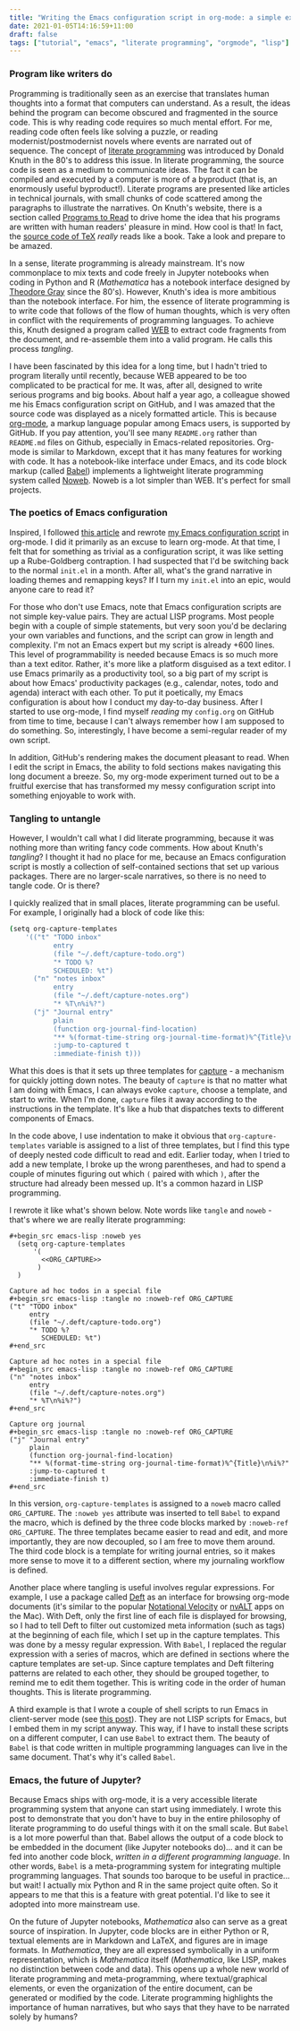 ```yaml
---
title: "Writing the Emacs configuration script in org-mode: a simple example of literate programming"
date: 2021-01-05T14:16:59+11:00
draft: false
tags: ["tutorial", "emacs", "literate programming", "orgmode", "lisp"]
---
```

### Program like writers do
Programming is traditionally seen as an exercise that translates human thoughts into a format that computers can understand. As a result, the ideas behind the program can become obscured and fragmented in the source code. This is why reading code requires so much mental effort. For me, reading code often feels like solving a puzzle, or reading modernist/postmodernist novels where events are narrated out of sequence. The concept of [literate programming](https://en.wikipedia.org/wiki/Literate_programming) was introduced by Donald Knuth in the 80's to address this issue. In literate programming, the source code is seen as a medium to communicate ideas. The fact it can be compiled and executed by a computer is more of a byproduct (that is, an enormously useful byproduct!). Literate programs are presented like articles in technical journals, with small chunks of code scattered among the paragraphs to illustrate the narratives.  On Knuth's website, there is a section called [Programs to Read](https://cs.stanford.edu/~knuth/programs.html) to drive home the idea that his programs are written with human readers' pleasure in mind. How cool is that! In fact, the [source code of TeX](https://mirror.aarnet.edu.au/pub/CTAN/systems/knuth/dist/tex/tex.web) *really* reads like a book. Take a look and prepare to be amazed.

In a sense, literate programming is already mainstream. It's now commonplace to mix texts and code freely in Jupyter notebooks when coding in Python and R (_Mathematica_ has a notebook interface designed by [Theodore Gray](http://home.theodoregray.com) since the 80's). However, Knuth's idea is more ambitious than the notebook interface. For him, the essence of literate programming is to write code that follows of the flow of human thoughts, which is very often in conflict with the requirements of programming languages. To achieve this, Knuth designed a program called [WEB](https://en.wikipedia.org/wiki/Web_(programming_system)) to extract code fragments from the document, and re-assemble them into a valid program. He calls this process *tangling*.

I have been fascinated by this idea for a long time, but I hadn't tried to program literally until recently, because WEB appeared to be too complicated to be practical for me. It was, after all, designed to write serious programs and big books. About half a year ago, a colleague showed me his Emacs configuration script on GitHub, and I was amazed that the source code was displayed as a nicely formatted article. This is because [org-mode](https://orgmode.org), a markup language popular among Emacs users, is supported by GitHub. If you pay attention, you'll see many `README.org` rather than `README.md` files on Github, especially in Emacs-related repositories. Org-mode is similar to Markdown, except that it has many features for working with code. It has a  notebook-like interface under Emacs, and its code block markup (called [Babel](https://orgmode.org/worg/org-contrib/babel/)) implements a lightweight literate programming system called [Noweb](https://www.cs.tufts.edu/~nr/noweb/). Noweb is a lot simpler than WEB. It's perfect for small projects.

### The poetics of Emacs configuration

Inspired, I followed [this article](https://blog.thomasheartman.com/posts/configuring-emacs-with-org-mode-and-literate-programming) and rewrote [my Emacs configuration script](https://github.com/hsinhaoyu/.emacs.d) in org-mode. I did it primarily as an excuse to learn org-mode. At that time, I felt that for something as trivial as a configuration script, it was like setting up a Rube-Goldberg contraption. I had suspected that I'd be switching back to the normal `init.el` in a month. After all, what's the grand narrative in loading themes and remapping keys? If I turn my `init.el` into an epic, would anyone care to read it? 

For those who don't use Emacs, note that Emacs configuration scripts are not simple key-value pairs. They are actual LISP programs. Most people begin with a couple of simple statements, but very soon you'd be declaring your own variables and functions, and the script can grow in length and complexity. I'm not an Emacs expert but my script is already +600 lines. This level of programmability is needed because Emacs is so much more than a text editor. Rather, it's more like a platform disguised as a text editor. I use Emacs primarily as a productivity tool, so a big part of my script is about how Emacs' productivity packages (e.g., calendar, notes, todo and agenda) interact with each other. To put it poetically, my Emacs configuration is about how I conduct my day-to-day business. After I started to use org-mode, I find myself _reading_ my `config.org` on GitHub from time to time, because I can't always remember how I am supposed to do something. So, interestingly, I have become a semi-regular reader of my own script.

In addition, GitHub's rendering makes the document pleasant to read. When I edit the script in Emacs, the ability to fold sections makes navigating this long document a breeze. So, my org-mode experiment turned out to be a fruitful exercise that has transformed my messy configuration script into something enjoyable to work with.

### Tangling to untangle

However, I wouldn't call what I did literate programming, because it was nothing more than writing fancy code comments. How about Knuth's _tangling_? I thought it had no place for me, because an Emacs configuration script is mostly a collection of self-contained sections that set up various packages. There are no larger-scale narratives, so there is no need to tangle code. Or is there?

I quickly realized that in small places, literate programming can be useful. For example, I originally had a block of code like this:

```sh
(setq org-capture-templates
	'(("t" "TODO inbox"
           entry
           (file "~/.deft/capture-todo.org")
           "* TODO %?
		   SCHEDULED: %t")
      ("n" "notes inbox"
           entry
           (file "~/.deft/capture-notes.org")
		   "* %T\n%i%?")
	  ("j" "Journal entry"
           plain
           (function org-journal-find-location)
           "** %(format-time-string org-journal-time-format)%^{Title}\n%i%?"
           :jump-to-captured t
           :immediate-finish t)))
```

What this does is that it sets up three templates for [capture](https://orgmode.org/manual/Capture.html) - a mechanism for quickly jotting down notes. The beauty of `capture` is that no matter what I am doing with Emacs, I can always evoke `capture`, choose a template, and start to write. When I'm done, `capture` files it away according to the instructions in the template. It's like a hub that dispatches texts to different components of Emacs.

In the code above, I use indentation to make it obvious that `org-capture-templates` variable is assigned to a list of three templates, but I find this type of deeply nested code difficult to read and edit. Earlier today, when I tried to add a new template, I broke up the wrong parentheses, and had to spend a couple of minutes figuring out which `(` paired with which `)`, after the structure had already been messed up. It's a common hazard in LISP programming.

I rewrote it like what's shown below. Note words like `tangle` and `noweb` - that's where we are really literate programming:
```
#+begin_src emacs-lisp :noweb yes
  (setq org-capture-templates
      '(
        <<ORG_CAPTURE>>
       )
  )

Capture ad hoc todos in a special file
#+begin_src emacs-lisp :tangle no :noweb-ref ORG_CAPTURE
("t" "TODO inbox"
     entry
     (file "~/.deft/capture-todo.org")
     "* TODO %?
        SCHEDULED: %t")
#+end_src

Capture ad hoc notes in a special file
#+begin_src emacs-lisp :tangle no :noweb-ref ORG_CAPTURE
("n" "notes inbox"
     entry
     (file "~/.deft/capture-notes.org")
     "* %T\n%i%?")
#+end_src

Capture org journal
#+begin_src emacs-lisp :tangle no :noweb-ref ORG_CAPTURE
("j" "Journal entry"
     plain
     (function org-journal-find-location)
     "** %(format-time-string org-journal-time-format)%^{Title}\n%i%?"
     :jump-to-captured t
     :immediate-finish t)
#+end_src
```
In this version, `org-capture-templates` is assigned to a `noweb` macro called `ORG_CAPTURE`. The `:noweb yes` attribute was inserted to tell `Babel` to expand the macro, which is defined by the three code blocks marked by `:noweb-ref ORG_CAPTURE`. The three templates became easier to read and edit, and more importantly, they are now decoupled, so I am free to move them around. The third code block is a template for writing journal entries, so it makes more sense to move it to a different section, where my journaling workflow is defined.

Another place where tangling is useful involves regular expressions. For example, I use a package called [Deft](https://github.com/jrblevin/deft) as an interface for browsing org-mode documents (it's similar to the popular [Notational Velocity](https://notational.net) or [nvALT](https://brettterpstra.com/projects/nvalt/) apps on the Mac). With Deft, only the first line of each file is displayed for browsing, so I had to tell Deft to filter out customized meta information (such as tags) at the beginning of each file, which I set up in the capture templates. This was done by a messy regular expression. With `Babel`, I replaced the regular expression with a series of macros, which are defined in sections where the capture templates are set-up. Since capture templates and Deft filtering patterns are related to each other, they should be grouped together, to remind me to edit them together. This is writing code in the order of human thoughts. This is literate programming.

A third example is that I wrote a couple of shell scripts to run Emacs in client-server mode (see [this post](https://www.hhyu.org/posts/emacs_clientserver/)). They are not LISP scripts for Emacs, but I embed them in my script anyway. This way, if I have to install these scripts on a different computer, I can use `Babel` to extract them. The beauty of `Babel` is that code written in multiple programming languages can live in the same document. That's why it's called `Babel`.

### Emacs, the future of Jupyter?
Because Emacs ships with org-mode, it is a very accessible literate programming system that anyone can start using immediately. I wrote this post to demonstrate that you don't have to buy in the entire philosophy of literate programming to do useful things with it on the small scale. But `Babel` is a lot more powerful than that. Babel allows the output of a code block to be embedded in the document (like Jupyter notebooks do)... and it can be fed into another code block, _written in a different programming language_. In other words, `Babel` is a meta-programming system for integrating multiple programming languages. That sounds too baroque to be useful in practice... but wait! I actually mix Python and R in the same project quite often. So it appears to me that this is a feature with great potential. I'd like to see it adopted into more mainstream use.

On the future of Jupyter notebooks, _Mathematica_ also can serve as a great source of inspiration. In Jupyter, code blocks are in either Python or R, textual elements are in Markdown and LaTeX, and figures are in image formats. In _Mathematica_, they are all expressed symbolically in a uniform representation, which is _Mathematica_ itself (_Mathematica_, like LISP, makes no distinction between code and data). This opens up a whole new world of literate programming and meta-programming, where textual/graphical elements, or even the organization of the entire document, can be generated or modified by the code. Literate programming highlights the importance of human narratives, but who says that they have to be narrated solely by humans? 
